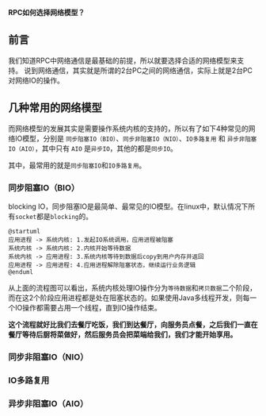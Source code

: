 **RPC如何选择网络模型？**

## 前言
我们知道RPC中网络通信是最基础的前提，所以就要选择合适的网络模型来支持。
说到网络通信，其实就是所谓的2台PC之间的网络通信，实际上就是2台PC对网络IO的操作。

## 几种常用的网络模型
而网络模型的发展其实是需要操作系统内核的支持的，所以有了如下4种常见的网络IO模型，分别是 `同步阻塞IO（BIO）`、`同步非阻塞IO（NIO）`、`IO多路复用` 和 `异步非阻塞IO（AIO）`，其中只有 `AIO` 是`异步IO`，其他的都是`同步IO`。

其中，最常用的就是`同步阻塞IO`和`IO多路复用`。

### 同步阻塞IO（BIO）
blocking IO，同步阻塞IO是最简单、最常见的IO模型。在linux中，默认情况下所有`socket`都是`blocking`的。

``` plantuml
@startuml
应用进程 -> 系统内核: 1.发起IO系统调用，应用进程被阻塞
系统内核 -> 系统内核: 2.内核开始等待数据
系统内核 -> 应用进程: 3.系统内核等待到数据后copy到用户内存并返回
应用进程 -> 应用进程: 4.应用进程解除阻塞状态，继续运行业务逻辑
@enduml
```

从上面的流程图可以看出，系统内核处理IO操作分为`等待数据`和`拷贝数据`二个阶段，而在这2个阶段应用进程都是处在阻塞状态的。如果使用Java多线程开发，则每一个IO操作都需要占用一个线程，直到IO操作结束。

**这个流程就好比我们去餐厅吃饭，我们到达餐厅，向服务员点餐，之后我们一直在餐厅等待后厨将菜做好，然后服务员会把菜端给我们，我们才能开始享用。**


### 同步非阻塞IO（NIO）

### IO多路复用

### 异步非阻塞IO（AIO）
